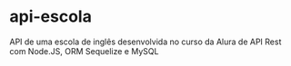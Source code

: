 # api-escola
API de uma escola de inglês desenvolvida no curso da Alura de API Rest com Node.JS, ORM Sequelize e MySQL
